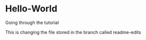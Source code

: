 # Hello-World
<p>Going through the tutorial</p>
This is changing the file stored in the branch called readme-edits

